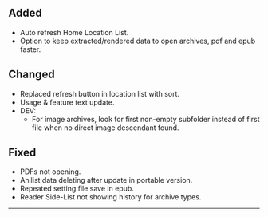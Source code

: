 <!-- ## Note

**Due to release changes, existing users (v2.11.5 and below) might need to manually update the app.** -->

## Added

- Auto refresh Home Location List.
- Option to keep extracted/rendered data to open archives, pdf and epub faster.

## Changed

- Replaced refresh button in location list with sort.
- Usage & feature text update.
- DEV:
  - For image archives, look for first non-empty subfolder instead of first file when no direct image descendant found.

## Fixed

- PDFs not opening.
- Anilist data deleting after update in portable version.
- Repeated setting file save in epub.
- Reader Side-List not showing history for archive types.

---
